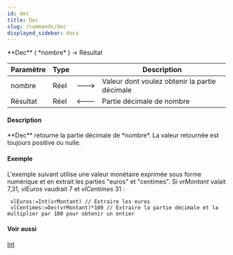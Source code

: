 ```yaml
---
id: dec
title: Dec
slug: /commands/dec
displayed_sidebar: docs
---
```


<!--REF #_command_.Dec.Syntax-->**Dec** ( *nombre* ) -> Résultat<!-- END REF-->
<!--REF #_command_.Dec.Params-->
| Paramètre | Type |  | Description |
| --- | --- | --- | --- |
| nombre | Réel | &#x1F852; | Valeur dont voulez obtenir la partie décimale |
| Résultat | Réel | &#x1F850; | Partie décimale de nombre |

<!-- END REF-->

#### Description 

<!--REF #_command_.Dec.Summary-->**Dec** retourne la partie décimale de *nombre*.<!-- END REF--> La valeur retournée est toujours positive ou nulle.

#### Exemple 

L'exemple suivant utilise une valeur monétaire exprimée sous forme numérique et en extrait les parties "euros" et "centimes". Si *vrMontant* valait 7,31, *vlEuros* vaudrait 7 et *vlCentimes* 31 : 

```4d
 vlEuros:=Int(vrMontant) // Extraire les euros
 vlCentimes:=Dec(vrMontant)*100 // Extraire la partie décimale et la multiplier par 100 pour obtenir un entier
```

#### Voir aussi 

[Int](int.md)  